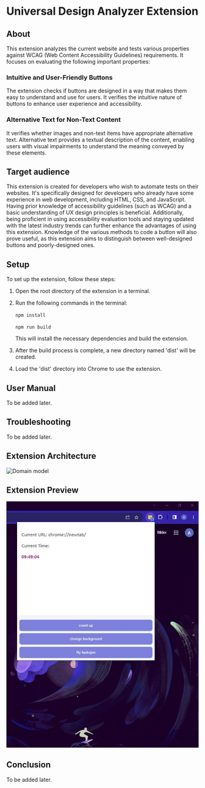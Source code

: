 # Universal Design Analyzer Extension

## About

This extension analyzes the current website and tests various properties against WCAG (Web Content Accessibility Guidelines) requirements. It focuses on evaluating the following important properties:

### Intuitive and User-Friendly Buttons

The extension checks if buttons are designed in a way that makes them easy to understand and use for users. It verifies the intuitive nature of buttons to enhance user experience and accessibility.

### Alternative Text for Non-Text Content

It verifies whether images and non-text items have appropriate alternative text. Alternative text provides a textual description of the content, enabling users with visual impairments to understand the meaning conveyed by these elements.

## Target audience

This extension is created for developers who wish to automate tests on their websites. It's specifically designed for developers who already have some experience in web development, including HTML, CSS, and JavaScript. Having prior knowledge of accessibility guidelines (such as WCAG) and a basic understanding of UX design principles is beneficial. Additionally, being proficient in using accessibility evaluation tools and staying updated with the latest industry trends can further enhance the advantages of using this extension. 
Knowledge of the various methods to code a button will also prove useful, as this extension aims to distinguish between well-designed buttons and poorly-designed ones.

## Setup

To set up the extension, follow these steps:

1. Open the root directory of the extension in a terminal.

2. Run the following commands in the terminal:


    ```npm install```

    ```npm run build```

    This will install the necessary dependencies and build the extension.

3. After the build process is complete, a new directory named 'dist' will be created.

4. Load the 'dist' directory into Chrome to use the extension.

## User Manual

To be added later.

## Troubleshooting

To be added later.

## Extension Architecture

![Domain model](DomainModel.png)

## Extension Preview

![Extension screenshot](/images/extension_screenshot.jpg)

## Conclusion 

To be added later.
